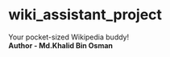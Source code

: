 # wiki_assistant_project
 Your pocket-sized Wikipedia buddy!
 <br>
 <b>Author - Md.Khalid Bin Osman</b>
